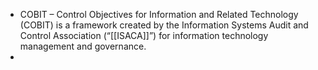 - COBIT – Control Objectives for Information and Related Technology (COBIT) is a framework created by the Information Systems Audit and Control Association (“[[ISACA]]”) for information technology management and governance.
-
